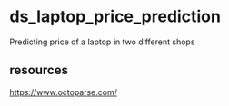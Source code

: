 # ds_laptop_price_prediction
Predicting price of a laptop in two different shops
## resources
https://www.octoparse.com/
